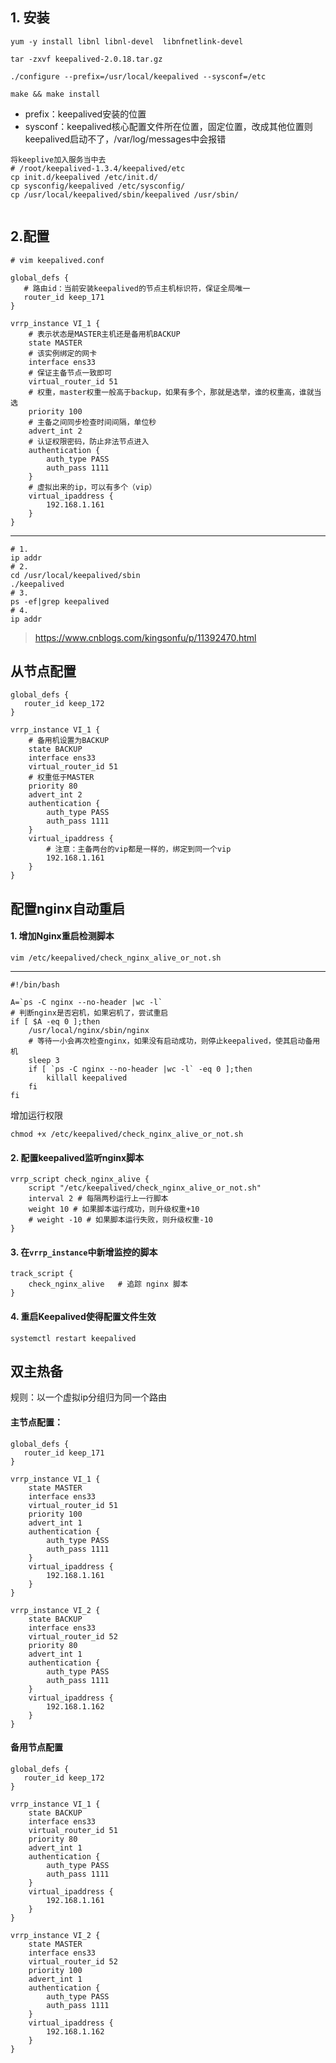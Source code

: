 ## 1. 安装

```shell
yum -y install libnl libnl-devel  libnfnetlink-devel

tar -zxvf keepalived-2.0.18.tar.gz

./configure --prefix=/usr/local/keepalived --sysconf=/etc

make && make install
```

- prefix：keepalived安装的位置
- sysconf：keepalived核心配置文件所在位置，固定位置，改成其他位置则keepalived启动不了，/var/log/messages中会报错

```shell
将keeplive加入服务当中去
# /root/keepalived-1.3.4/keepalived/etc
cp init.d/keepalived /etc/init.d/
cp sysconfig/keepalived /etc/sysconfig/
cp /usr/local/keepalived/sbin/keepalived /usr/sbin/


```



## 2.配置

```
# vim keepalived.conf

global_defs {
   # 路由id：当前安装keepalived的节点主机标识符，保证全局唯一
   router_id keep_171
}

vrrp_instance VI_1 {
    # 表示状态是MASTER主机还是备用机BACKUP
    state MASTER
    # 该实例绑定的网卡
    interface ens33
    # 保证主备节点一致即可
    virtual_router_id 51
    # 权重，master权重一般高于backup，如果有多个，那就是选举，谁的权重高，谁就当选
    priority 100
    # 主备之间同步检查时间间隔，单位秒
    advert_int 2
    # 认证权限密码，防止非法节点进入
    authentication {
        auth_type PASS
        auth_pass 1111
    }
    # 虚拟出来的ip，可以有多个（vip）
    virtual_ipaddress {
        192.168.1.161
    }
}
```

---------------------

```shell
# 1.
ip addr
# 2.
cd /usr/local/keepalived/sbin
./keepalived
# 3. 
ps -ef|grep keepalived
# 4.
ip addr
```

> https://www.cnblogs.com/kingsonfu/p/11392470.html

## 从节点配置

```
global_defs {
   router_id keep_172
}

vrrp_instance VI_1 {
    # 备用机设置为BACKUP
    state BACKUP
    interface ens33
    virtual_router_id 51
    # 权重低于MASTER
    priority 80
    advert_int 2
    authentication {
        auth_type PASS
        auth_pass 1111
    }
    virtual_ipaddress {
        # 注意：主备两台的vip都是一样的，绑定到同一个vip
        192.168.1.161
    }
}
```

## 配置nginx自动重启

#### 1. 增加Nginx重启检测脚本

```shell
vim /etc/keepalived/check_nginx_alive_or_not.sh
```

----------

```shell
#!/bin/bash

A=`ps -C nginx --no-header |wc -l`
# 判断nginx是否宕机，如果宕机了，尝试重启
if [ $A -eq 0 ];then
    /usr/local/nginx/sbin/nginx
    # 等待一小会再次检查nginx，如果没有启动成功，则停止keepalived，使其启动备用机
    sleep 3
    if [ `ps -C nginx --no-header |wc -l` -eq 0 ];then
        killall keepalived
    fi
fi
```

增加运行权限

```shell
chmod +x /etc/keepalived/check_nginx_alive_or_not.sh
```

#### 2. 配置keepalived监听nginx脚本

```shell
vrrp_script check_nginx_alive {
    script "/etc/keepalived/check_nginx_alive_or_not.sh"
    interval 2 # 每隔两秒运行上一行脚本
    weight 10 # 如果脚本运行成功，则升级权重+10
    # weight -10 # 如果脚本运行失败，则升级权重-10
}
```

#### 3. 在`vrrp_instance`中新增监控的脚本

```
track_script {
    check_nginx_alive   # 追踪 nginx 脚本
}
```

#### 4. 重启Keepalived使得配置文件生效

```shell
systemctl restart keepalived
```

## 双主热备

规则：以一个虚拟ip分组归为同一个路由

#### 主节点配置：

```
global_defs {
   router_id keep_171
}

vrrp_instance VI_1 {
    state MASTER
    interface ens33
    virtual_router_id 51
    priority 100
    advert_int 1
    authentication {
        auth_type PASS
        auth_pass 1111
    }
    virtual_ipaddress {
        192.168.1.161
    }
}

vrrp_instance VI_2 {
    state BACKUP
    interface ens33
    virtual_router_id 52
    priority 80
    advert_int 1
    authentication {
        auth_type PASS
        auth_pass 1111
    }
    virtual_ipaddress {
        192.168.1.162
    }
}
```

#### 备用节点配置

```
global_defs {
   router_id keep_172
}

vrrp_instance VI_1 {
    state BACKUP
    interface ens33
    virtual_router_id 51
    priority 80
    advert_int 1
    authentication {
        auth_type PASS
        auth_pass 1111
    }
    virtual_ipaddress {
        192.168.1.161
    }
}

vrrp_instance VI_2 {
    state MASTER
    interface ens33
    virtual_router_id 52
    priority 100
    advert_int 1
    authentication {
        auth_type PASS
        auth_pass 1111
    }
    virtual_ipaddress {
        192.168.1.162
    }
}
```

